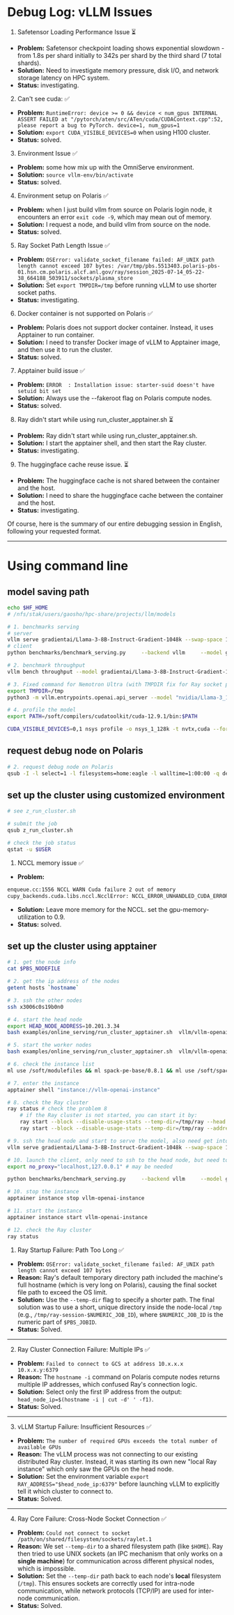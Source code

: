 # Debug Log: vLLM Issues

1. Safetensor Loading Performance Issue ⏳
- **Problem:** Safetensor checkpoint loading shows exponential slowdown - from 1.8s per shard initially to 342s per shard by the third shard (7 total shards).
- **Solution:** Need to investigate memory pressure, disk I/O, and network storage latency on HPC system.
- **Status:** investigating.

2. Can't see cuda: ✅
- **Problem:** ```RuntimeError: device >= 0 && device < num_gpus INTERNAL ASSERT FAILED at "/pytorch/aten/src/ATen/cuda/CUDAContext.cpp":52, please report a bug to PyTorch. device=1, num_gpus=1```
- **Solution:** `export CUDA_VISIBLE_DEVICES=0` when using H100 cluster.
- **Status:** solved.

3. Environment Issue ✅
- **Problem:** some how mix up with the OmniServe environment.
- **Solution:** `source vllm-env/bin/activate`
- **Status:** solved.

4. Environment setup on Polaris ✅
- **Problem:** when I just build vllm from source on Polaris login node, it encounters an error `exit code -9`, which may mean out of memory.
- **Solution:** I request a node, and build vllm from source on the node.
- **Status:** solved.

5. Ray Socket Path Length Issue ✅
- **Problem:** ```OSError: validate_socket_filename failed: AF_UNIX path length cannot exceed 107 bytes: /var/tmp/pbs.5513403.polaris-pbs-01.hsn.cm.polaris.alcf.anl.gov/ray/session_2025-07-14_05-22-38_664188_503911/sockets/plasma_store```
- **Solution:** Set `export TMPDIR=/tmp` before running vLLM to use shorter socket paths.
- **Status:** investigating.

6. Docker container is not supported on Polaris ✅
- **Problem:** Polaris does not support docker container. Instead, it uses Apptainer to run container.
- **Solution:** I need to transfer Docker image of vLLM to Apptainer image, and then use it to run the cluster.
- **Status:** solved.

7. Apptainer build issue ✅
- **Problem:** ```ERROR  : Installation issue: starter-suid doesn't have setuid bit set```
- **Solution:** Always use the --fakeroot flag on Polaris compute nodes.
- **Status:** solved.

8. Ray didn't start while using run_cluster_apptainer.sh ⏳
- **Problem:** Ray didn't start while using run_cluster_apptainer.sh.
- **Solution:** I start the apptainer shell, and then start the Ray cluster.
- **Status:** investigating.

9. The huggingface cache reuse issue. ⏳
- **Problem:** The huggingface cache is not shared between the container and the host.
- **Solution:** I need to share the huggingface cache between the container and the host.
- **Status:** investigating.


Of course, here is the summary of our entire debugging session in English, following your requested format.

***




# Using command line
## model saving path
```bash
echo $HF_HOME
# /nfs/stak/users/gaosho/hpc-share/projects/llm/models
```

```bash
# 1. benchmarks serving
# server
vllm serve gradientai/Llama-3-8B-Instruct-Gradient-1048k --swap-space 16 --disable-log-requests --tensor_parallel_size 1 --max_model_len 65000
# client
python benchmarks/benchmark_serving.py     --backend vllm     --model gradientai/Llama-3-8B-Instruct-Gradient-1048k     --dataset-name random     --dataset-path None     --random_input_len 32000 --random_output_len 128    --request-rate 1     --num-prompts 20

# 2. benchmark throughput
vllm bench throughput --model gradientai/Llama-3-8B-Instruct-Gradient-1048k --dataset-name random --max-model-len 920000 --tensor-parallel-size 4 --pipeline-parallel-size 1 --num-prompts 20 --input-len 32000 --output-len 128 --trust-remote-code --enforce-eager --max-num-seqs 10 --max-num-batched-tokens 256

# 3. Fixed command for Nemotron Ultra (with TMPDIR fix for Ray socket path issue)
export TMPDIR=/tmp
python3 -m vllm.entrypoints.openai.api_server --model "nvidia/Llama-3_1-Nemotron-Ultra-253B-v1" --trust-remote-code --seed=1 --host="0.0.0.0" --port=5000 --served-model-name "nvidia/Llama-3_1-Nemotron-Ultra-253B-v1" --tensor-parallel-size=8 --max-model-len=32768 --gpu-memory-utilization 0.95 --enforce-eager

# 4. profile the model
export PATH=/soft/compilers/cudatoolkit/cuda-12.9.1/bin:$PATH

CUDA_VISIBLE_DEVICES=0,1 nsys profile -o nsys_1_128k -t nvtx,cuda --force-overwrite true --trace-fork-before-exec=true --cuda-graph-trace=node vllm bench throughput --model gradientai/Llama-3-8B-Instruct-Gradient-1048k --dataset-name random --max-model-len 130000 --tensor-parallel-size 2 --pipeline-parallel-size 1 --num-prompts 1 --input-len 128000 --output-len 128 --trust-remote-code --enforce_eager
```

## request debug node on Polaris
```bash
# 2. request debug node on Polaris
qsub -I -l select=1 -l filesystems=home:eagle -l walltime=1:00:00 -q debug -A Picom_AI_Accelerator
```

## set up the cluster using customized environment
```bash
# see z_run_cluster.sh

# submit the job
qsub z_run_cluster.sh

# check the job status
qstat -u $USER
```

1. NCCL memory issue ✅
- **Problem:** 
```bash
enqueue.cc:1556 NCCL WARN Cuda failure 2 out of memory
cupy_backends.cuda.libs.nccl.NcclError: NCCL_ERROR_UNHANDLED_CUDA_ERROR: unhandled cuda error
```
- **Solution:** Leave more memory for the NCCL. set the gpu-memory-utilization to 0.9.
- **Status:** solved.


## set up the cluster using apptainer
```bash
# 1. get the node info
cat $PBS_NODEFILE

# 2. get the ip address of the nodes
getent hosts `hostname`

# 3. ssh the other nodes
ssh x3006c0s19b0n0

# 4. start the head node
export HEAD_NODE_ADDRESS=10.201.3.34
bash examples/online_serving/run_cluster_apptainer.sh  vllm/vllm-openai 10.201.2.14  --head /home/shouwei/projects/hf_models --env VLLM_HOST_IP=10.201.2.14 

# 5. start the worker nodes
bash examples/online_serving/run_cluster_apptainer.sh  vllm/vllm-openai 10.201.3.34 --worker /home/shouwei/projects/hf_models --env VLLM_HOST_IP=10.201.3.33

# 6. check the instance list
ml use /soft/modulefiles && ml spack-pe-base/0.8.1 && ml use /soft/spack/testing/0.8.1/modulefiles && ml apptainer/main && apptainer instance list

# 7. enter the instance
apptainer shell "instance://vllm-openai-instance"

# 8. check the Ray cluster
ray status # check the problem 8
    # if the Ray cluster is not started, you can start it by:
    ray start --block --disable-usage-stats --temp-dir=/tmp/ray --head --port=6379 --node-ip-address=${HEAD_NODE_ADDRESS}
    ray start --block --disable-usage-stats --temp-dir=/tmp/ray --address=${HEAD_NODE_ADDRESS}:6379

# 9. ssh the head node and start to serve the model, also need get into the apptainer instance
vllm serve gradientai/Llama-3-8B-Instruct-Gradient-1048k --swap-space 16 --disable-log-requests --tensor_parallel_size 4 --max_model_len 65000 --pipeline-parallel-size 2

# 10. launch the client, only need to ssh to the head node, but need to bypass the proxy for the local addresses.
export no_proxy="localhost,127.0.0.1" # may be needed

python benchmarks/benchmark_serving.py     --backend vllm     --model gradientai/Llama-3-8B-Instruct-Gradient-1048k     --dataset-name random     --dataset-path None     --random_input_len 32000 --random_output_len 128    --request-rate 1     --num-prompts 20

# 10. stop the instance
apptainer instance stop vllm-openai-instance

# 11. start the instance
apptainer instance start vllm-openai-instance

# 12. check the Ray cluster
ray status
```

1. Ray Startup Failure: Path Too Long ✅
- **Problem:** `OSError: validate_socket_filename failed: AF_UNIX path length cannot exceed 107 bytes`
- **Reason:** Ray's default temporary directory path included the machine's full hostname (which is very long on Polaris), causing the final socket file path to exceed the OS limit.
- **Solution:** Use the `--temp-dir` flag to specify a shorter path. The final solution was to use a short, unique directory inside the node-local `/tmp` (e.g., `/tmp/ray-session-$NUMERIC_JOB_ID`), where `$NUMERIC_JOB_ID` is the numeric part of `$PBS_JOBID`.
- **Status:** Solved.

---

2. Ray Cluster Connection Failure: Multiple IPs ✅
- **Problem:** `Failed to connect to GCS at address 10.x.x.x 10.x.x.y:6379`
- **Reason:** The `hostname -i` command on Polaris compute nodes returns multiple IP addresses, which confused Ray's connection logic.
- **Solution:** Select only the first IP address from the output: `head_node_ip=$(hostname -i | cut -d' ' -f1)`.
- **Status:** Solved.

---

3. vLLM Startup Failure: Insufficient Resources ✅
- **Problem:** `The number of required GPUs exceeds the total number of available GPUs`
- **Reason:** The vLLM process was not connecting to our existing distributed Ray cluster. Instead, it was starting its own new "local Ray instance" which only saw the GPUs on the head node.
- **Solution:** Set the environment variable `export RAY_ADDRESS="$head_node_ip:6379"` before launching vLLM to explicitly tell it which cluster to connect to.
- **Status:** Solved.

---

4. Ray Core Failure: Cross-Node Socket Connection ✅
- **Problem:** `Could not connect to socket /path/on/shared/filesystem/sockets/raylet.1`
- **Reason:** We set `--temp-dir` to a shared filesystem path (like `$HOME`). Ray then tried to use UNIX sockets (an IPC mechanism that only works on a **single machine**) for communication across different physical nodes, which is impossible.
- **Solution:** Set the `--temp-dir` path back to each node's **local** filesystem (`/tmp`). This ensures sockets are correctly used for intra-node communication, while network protocols (TCP/IP) are used for inter-node communication.
- **Status:** Solved.
